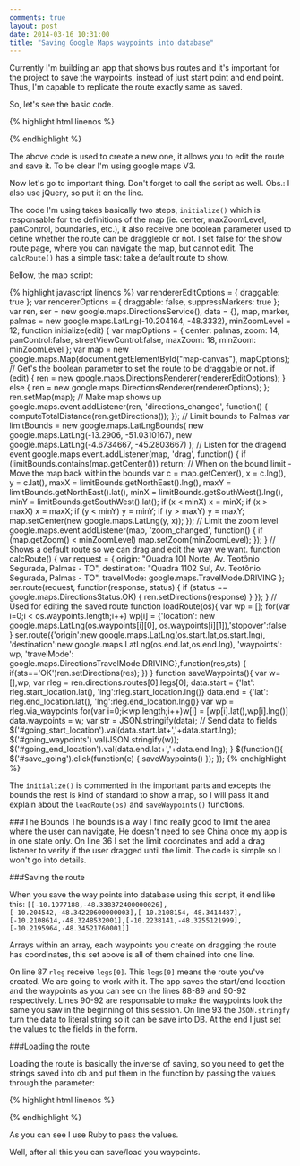 ```yaml
---
comments: true
layout: post
date: 2014-03-16 10:31:00
title: "Saving Google Maps waypoints into database"
---
```


Currently I'm building an app that shows bus routes and it's important for the project to save the waypoints, instead of just start point and end point. Thus, I'm capable to replicate the route exactly same as saved.

So, let's see the basic code.

{% highlight html linenos %}
<div class="map">
  <div id="map-canvas"/>
</div>
<!-- footer -->
<script type="text/javascript"
  src="https://maps.googleapis.com/maps/api/js?key=AIzaSyDc7y0hbNmHzHKgaqe7VCl6a--P4VAW2lU&sensor=false">
</script>
<script src="maps.js"></script>
<script>
  $( document ).ready(function() {
    initialize(true);
    calcRoute();
  })
</script>
{% endhighlight %}

The above code is used to create a new one, it allows you to edit the route and save it. To be clear I'm using google maps V3.

Now let's go to important thing. Don't forget to call the script as well. Obs.: I also use jQuery, so put it on the line.

The code I'm using takes basically two steps, <code class="code">initialize()</code> which is responsable for the definitions of the map (ie. center, maxZoomLevel, panControl, boundaries, etc.), it also receive one boolean parameter used to define whether the route can be draggleble or not. I set false for the show route page, where you can navigate the map, but cannot edit. The <code class="code">calcRoute()</code> has a simple task: take a default route to show.

Bellow, the map script:

{% highlight javascript linenos %}
var rendererEditOptions = {
  draggable: true
};
var rendererOptions = {
  draggable: false,
  suppressMarkers: true
};
var ren,
    ser = new google.maps.DirectionsService(),
    data = {},
    map, marker,
    palmas = new google.maps.LatLng(-10.204164, -48.3332),
    minZoomLevel = 12;
function initialize(edit) {
  var mapOptions = {
    center: palmas,
    zoom: 14,
    panControl:false,
    streetViewControl:false,
    maxZoom: 18,
    minZoom: minZoomLevel
  };
  var map = new google.maps.Map(document.getElementById("map-canvas"),
      mapOptions);
  // Get's the boolean parameter to set the route to be draggable or not.
  if (edit) {
    ren = new google.maps.DirectionsRenderer(rendererEditOptions);
  } else {
    ren = new google.maps.DirectionsRenderer(rendererOptions);
  };
  ren.setMap(map); // Make map shows up
  google.maps.event.addListener(ren, 'directions_changed', function() {
    computeTotalDistance(ren.getDirections());
  });
  // Limit bounds to Palmas
  var limitBounds = new google.maps.LatLngBounds(
    new google.maps.LatLng(-13.2906, -51.0310167),
    new google.maps.LatLng(-4.6734667, -45.2803667)
  );
  // Listen for the dragend event
   google.maps.event.addListener(map, 'drag', function() {
     if (limitBounds.contains(map.getCenter())) return;
     // When on the bound limit - Move the map back within the bounds
     var c = map.getCenter(),
         x = c.lng(),
         y = c.lat(),
         maxX = limitBounds.getNorthEast().lng(),
         maxY = limitBounds.getNorthEast().lat(),
         minX = limitBounds.getSouthWest().lng(),
         minY = limitBounds.getSouthWest().lat();
     if (x < minX) x = minX;
     if (x > maxX) x = maxX;
     if (y < minY) y = minY;
     if (y > maxY) y = maxY;
     map.setCenter(new google.maps.LatLng(y, x));
   });
   // Limit the zoom level
  google.maps.event.addListener(map, 'zoom_changed', function() {
    if (map.getZoom() < minZoomLevel) map.setZoom(minZoomLevel);
  });
}
// Shows a default route so we can drag and edit the way we want.
function calcRoute() {
  var request = {
      origin: "Quadra 101 Norte, Av. Teotônio Segurada, Palmas - TO",
      destination: "Quadra 1102 Sul, Av. Teotônio Segurada, Palmas - TO",
      travelMode: google.maps.TravelMode.DRIVING
  };
  ser.route(request, function(response, status) {
    if (status == google.maps.DirectionsStatus.OK) { ren.setDirections(response) }
  });
}
// Used for editing the saved route
function loadRoute(os){
  var wp = [];
    for(var i=0;i < os.waypoints.length;i++)
        wp[i] = {'location': new google.maps.LatLng(os.waypoints[i][0], os.waypoints[i][1]),'stopover':false }
    ser.route({'origin':new google.maps.LatLng(os.start.lat,os.start.lng),
    'destination':new google.maps.LatLng(os.end.lat,os.end.lng),
    'waypoints': wp,
    'travelMode': google.maps.DirectionsTravelMode.DRIVING},function(res,sts) {
        if(sts=='OK')ren.setDirections(res);
    })
}
function saveWaypoints(){
  var w=[],wp;
  var rleg = ren.directions.routes[0].legs[0];
  data.start = {'lat': rleg.start_location.lat(), 'lng':rleg.start_location.lng()}
  data.end = {'lat': rleg.end_location.lat(), 'lng':rleg.end_location.lng()}
  var wp = rleg.via_waypoints
  for(var i=0;i<wp.length;i++)w[i] = [wp[i].lat(),wp[i].lng()]
  data.waypoints = w;
  var str = JSON.stringify(data);
  // Send data to fields
  $('#going_start_location').val(data.start.lat+','+data.start.lng);
  $('#going_waypoints').val(JSON.stringify(w));
  $('#going_end_location').val(data.end.lat+','+data.end.lng);
}
$(function(){
  $('#save_going').click(function(e) { saveWaypoints() });
});
{% endhighlight %}

The <code class="code">initialize()</code> is commented in the important parts and excepts the bounds the rest is kind of standard to show a map, so I will pass it and explain about the <code class="code">loadRoute(os)</code> and <code class="code">saveWaypoints()</code> functions.

###The Bounds
The bounds is a way I find really good to limit the area where the user can navigate, He doesn't need to see China once my app is in one state only.
On line 36 I set the limit coordinates and add a drag listener to verify if the user dragged until the limit. The code is simple so I won't go into details.

###Saving the route

When you save the way points into database using this script, it end like this: <code class="code">[[-10.1977188,-48.338372400000026],[-10.204542,-48.34220600000003],[-10.2108154,-48.3414487],[-10.2108614,-48.3248532001],[-10.2238141,-48.3255121999],[-10.2195964,-48.34521760001]]</code>

Arrays within an array, each waypoints you create on dragging the route has coordinates, this set above is all of them chained into one line.

On line 87 <code class="code">rleg</code> receive <code class="code">legs[0]</code>. This <code class="code">legs[0]</code> means the route you've created. We are going to work with it. The app saves the start/end location and the waypoints as you can see on the lines 88-89 and 90-92 respectively. Lines 90-92 are responsable to make the waypoints look the same you saw in the beginning  of this session. On line 93 the <code class="code">JSON.stringfy</code> turn the data to literal string so it can be save into DB. At the end I just set the values to the fields in the form.

###Loading the route

Loading the route is basically the inverse of saving, so you need to get the strings saved into db and put them in the function by passing the values through the parameter:

{% highlight html linenos %}
<script>
  $( document ).ready(function() {
    initialize(true);
    loadRoute(<%= raw '{"start":{"lat":'+@going.start_location.split(",")[0].to_s+',"lng":'+@going.start_location.split(",")[1].to_s+'},"end":{"lat":'+@going.end_location.split(",")[0].to_s+',"lng":'+@going.end_location.split(",")[1].to_s+'},"waypoints":'+@going.waypoints.to_s+'}' %>);
  });
  </script>
{% endhighlight %}

As you can see I use Ruby to pass the values.

Well, after all this you can save/load you waypoints.